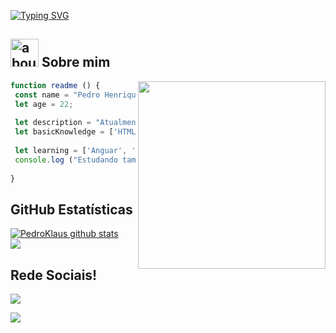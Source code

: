 <!-- Typing SVG by DenverCoder1 - https://github.com/DenverCoder1/readme-typing-svg -->
<p>
  <a href="https://git.io/typing-svg"><img src="https://readme-typing-svg.demolab.com?font=Poppins+Code&pause=100&color=00ff00&width=435&lines=BOA+TARDE+FAMÍLIA+🏐👋😎;Bem-vindo(a)+ao+meu+perfil+🔥" alt="Typing SVG" /></a>
</p>

## <img width="45" alt="about" src="https://raw.github.com/elizarov/elizarov/master/about.png"> Sobre mim

<img align="right" width="300" src="https://i2.wp.com/allhtaccess.info/wp-content/uploads/2018/03/programming.gif?fit=1281%2C716&ssl=1" />

```JavaScript
function readme () {
 const name = "Pedro Henrique Klaus";
 let age = 22;
 
 let description = "Atualmente estudando Engenharia de Software na UniAmérica, em busca de novos desafios";
 let basicKnowledge = ['HTML', 'CSS', 'JavaScript', 'C', 'Java'];
 
 let learning = ['Anguar', 'PHP', 'Laravel'];
 console.log ("Estudando também diferentes distros de Linux!");
 
}
```

## **GitHub Estatísticas**


<a href="https://github.com/PedroKklaus">
 <img align="center" src="https://github-readme-stats.vercel.app/api?username=PedroKklaus&show_icons=true&theme=aura&line_height=24" alt="PedroKlaus github stats"/>
</a>

<div>
<a href="https://github.com/PedroKklaus">
  <img align="center" src="https://github-readme-stats.vercel.app/api/top-langs/?username=PedroKklaus&theme=aura&hide_langs_below=1&layout=compact&" />
</a>
</div>



## Rede Sociais! 

 <div> 
  <a href="https://www.instagram.com/pedro.klaaus/" target="_blank"><img src="https://img.shields.io/badge/-Instagram-%23E4405F?style=for-the-badge&logo=instagram&logoColor=white" target="_blank"></a>

  <a href="https://www.linkedin.com/in/pedro-henrique-klaus-25920b1b5/" target="_blank"><img src="https://img.shields.io/badge/-LinkedIn-%230077B5?style=for-the-badge&logo=linkedin&logoColor=white" target="_blank"></a>   
  </div>

<br>

